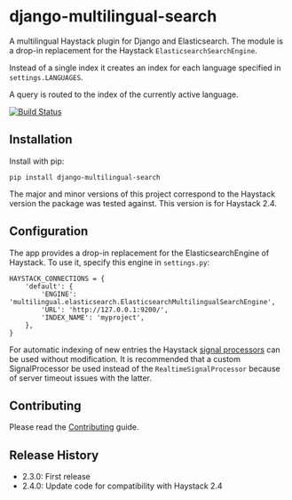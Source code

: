 # django-multilingual-search
A multilingual Haystack plugin for Django and Elasticsearch.
The module is a drop-in replacement for the Haystack `ElasticsearchSearchEngine`.

Instead of a single index it creates an index for each language specified in `settings.LANGUAGES`.

A query is routed to the index of the currently active language.

[![Build Status](https://travis-ci.org/sbaechler/django-multilingual-search.svg?branch=master)](https://travis-ci.org/sbaechler/django-multilingual-search)

## Installation

Install with pip:

    pip install django-multilingual-search
    
The major and minor versions of this project correspond to the Haystack version the package was
tested against. This version is for Haystack 2.4.
    
    
## Configuration

The app provides a drop-in replacement for the ElasticsearchEngine of Haystack.
To use it, specify this engine in `settings.py`:

    HAYSTACK_CONNECTIONS = {
        'default': {
            'ENGINE': 'multilingual.elasticsearch.ElasticsearchMultilingualSearchEngine',
            'URL': 'http://127.0.0.1:9200/',
            'INDEX_NAME': 'myproject',
        },
    }
    
For automatic indexing of new entries the Haystack 
[signal processors](http://django-haystack.readthedocs.org/en/latest/signal_processors.html) 
can be used without modification. It is recommended that a custom SignalProcessor be used
instead of the `RealtimeSignalProcessor` because of server timeout issues with the latter.


## Contributing

Please read the [Contributing](./CONTRIBUTING.md) guide.


## Release History

- 2.3.0: First release
- 2.4.0: Update code for compatibility with Haystack 2.4